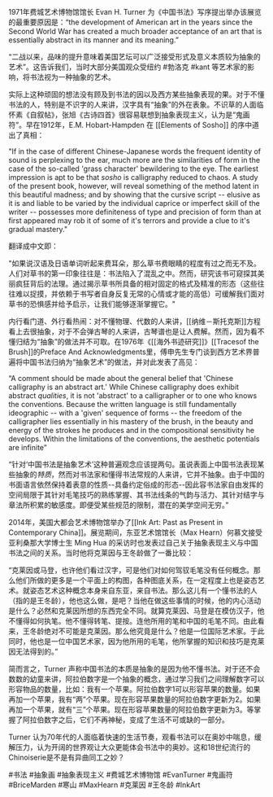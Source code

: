 1971年费城艺术博物馆馆长 Evan H. Turner 为《中国书法》写序提出举办该展览的最重要原因是：“the development of American art in the years since the Second World War has created a much broader acceptance of an art that is essentially abstract in its manner and its meaning.” 

“二战以来，品味的提升意味着美国艺坛可以广泛接受形式及意义本质较为抽象的艺术”。这告诉我们，当时大部分美国观众受纽约 #勃洛克 #kant 等艺术家的影响，将书法视为一种抽象的艺术。

实际上这种顽固的想法没有顾及到书法的因以及西方某些抽象表现的果。对于不懂书法的人，特别是不识字的人来讲，汉字具有“抽象”的外在表象。不识草的人面临怀素《自叙帖》，张旭《古诗四首》很容易联想到抽象表现主义，认为是“鬼画符”。早在1912年，E.M. Hobart-Hampden 在 [[Elements of Sosho]] 的序中道出了真相：

"If in the case of different Chinese-Japanese words the frequent identity of sound is perplexing to the ear, much more are the similarities of form in the case of the so-called 'grass character' bewildering to the eye. The earliest impression is apt to be that *sosho* is calligraphy reduced to chaos. A study of the present book, however, will reveal something of the method latent in this beautiful madness; and by showing that the cursive script -- elusive as it is and liable to be varied by the individual caprice or imperfect skill of the writer -- possesses more definiteness of type and precision of form than at first appeared may rob it of some of it's terrors and provide a clue to it's gradual mastery."

翻译成中文即：

"如果说汉语及日语单词听起来费耳朵，那么草书费眼睛的程度有过之而无不及。人们对草书的第一印象往往是：书法陷入了混乱之中。然而，研究该书可窥探其美丽疯狂背后的法理。通过揭示草书所具备的相对固定的格式及精准的形态（这些往往难以捉摸，并依赖于书写者自身反复无常的心情或才能的高低）可缓解我们面对草书的恐惧感并给予启示，让我们能够逐渐掌握它。"

内行看门道、外行看热闹：对不懂物理、代数的人来讲，[[纳维－斯托克斯]]方程看上去很抽象，对于不会弹古琴的人来讲，古琴谱也是让人费解。然而，因为看不懂归结为“抽象”的做法并不可取。在1976年《[[海外书迹研究]]》[[Tracesof the Brush]]的Preface And Acknowledgments里，傅申先生专门谈到西方艺术界普遍将中国书法归纳为“抽象艺术”的做法，并对此发表了高见：

“A comment should be made about the general belief that 'Chinese calligraphy is an abstract art.' While Chinese calligraphy does exhibit abstract *qualities*, it is not 'abstract' to a calligrapher or to one who knows the conventions. Because the written language is still fundamentally ideographic -- with a 'given' sequence of forms -- the freedom of the calligrapher lies essentially in his mastery of the brush, in the beauty and energy of  the strokes he produces and in the compositional sensitivity he develops. Within the limitations of the conventions, the aesthetic potentials are infinite”

“针对‘中国书法是抽象艺术’这种普遍观念应该提两句。虽说表面上中国书法表现某些抽象的*特质*，然而对书法家和懂得书法常规的人来讲，它并不抽象。由于中国的书面语言依然保持着表意的性质--具备约定俗成的形态--因此容书法家自由发挥的空间局限于其针对毛笔技巧的熟练掌握、其书法线条的气韵与活力、其针对结字与章法所积累的敏感度。即便受某些规范的限制，潜在的美学空间无穷。”

2014年，美国大都会艺术博物馆举办了[[Ink Art: Past as Present in Contemporary China]]。展览期间，东亚艺术馆馆长（Max Hearn）何慕文接受亚利桑那大学博士生 Ming Hua 的采访时也发表过自己关于抽象表现主义与中国书法之间的关系。当时他将克莱因与王冬龄做了一番比较：

“克莱因或马登，也许他们看过汉字，可是他们对如何驾驭毛笔没有任何概念。那么他们所做的更多是一个平面上的构图，各种图底关系，在一定程度上也是姿态艺术。就姿态艺术这种概念本身来自东亚，来自书法。那么这儿有一个懂书法的人（指的是王冬龄），他也这么做，是吧？当他在做这些事情的时候，他的内心活动是什么？必然和克莱因所想的东西完全不同。就算克莱因、马登是在模仿汉子，他不懂得如何执笔。他不懂得转笔、提按。连他所用的笔和中国的毛笔不同。由此看来，王冬龄绝对不可能是克莱因。那么他究竟是什么？他是一位国际艺术家。于此同时，他也是一位中国艺术家，因为他所用的毛笔，他所掌握的知识和技巧是克莱因无法得到的。”

简而言之，Turner 声称中国书法的本质是抽象的是因为他不懂书法。对于还不会数数的幼童来讲，阿拉伯数字是一个抽象的概念，通过学习我们之间理解数字可以形容物品的数量，比如：我有一个苹果。阿拉伯数字1可以形容苹果的数量。如果再加一个苹果，我有“两”个苹果。现在形容苹果数量的阿拉伯数字更新为2。如果再加一个苹果，就有“三”个苹果。现在形容苹果数量的阿拉伯数字更新为3。等掌握了阿拉伯数字之后，它们不再神秘，变成了生活不可或缺的一部分。

Turner 认为70年代的人面临着快速的生活节奏，观看书法可以在奥妙中喘息，缓解压力，认为开阔的世界观让大众更能体会书法中的奥妙。这和18世纪流行的Chinoiserie是不是有异曲同工之妙？



#书法 #抽象画 #抽象表现主义 #费城艺术博物馆 #EvanTurner #鬼画符 #BriceMarden #寒山 #MaxHearn #克莱因 #王冬龄 #InkArt 

